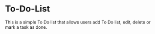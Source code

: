 # To-Do-List
This is a simple To Do list that allows users add To Do list, edit, delete or mark a task as done.
